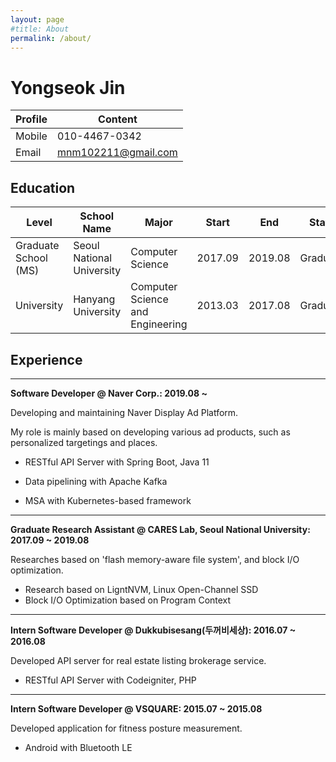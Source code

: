 ```yaml
---
layout: page
#title: About
permalink: /about/
---
```


# Yongseok Jin

| Profile | Content             |
| ------- | ------------------- |
| Mobile  | 010-4467-0342       |
| Email   | mnm102211@gmail.com |

## Education

| Level                | School Name               | Major                            | Start   | End     | Status    |
| -------------------- | ------------------------- | -------------------------------- | ------- | ------- | --------- |
| Graduate School (MS) | Seoul National University | Computer Science                 | 2017.09 | 2019.08 | Graduated |
| University           | Hanyang University        | Computer Science and Engineering | 2013.03 | 2017.08 | Graduated |

## Experience

---

**Software Developer @ Naver Corp.: 2019.08 ~**

Developing and maintaining Naver Display Ad Platform.

My role is mainly based on developing various ad products, such as personalized targetings and places.

- RESTful API Server with Spring Boot, Java 11

- Data pipelining with Apache Kafka

- MSA with Kubernetes-based framework

---

**Graduate Research Assistant @ CARES Lab, Seoul National University: 2017.09 ~ 2019.08**

Researches based on 'flash memory-aware file system', and block I/O optimization.

- Research based on LigntNVM, Linux Open-Channel SSD
- Block I/O Optimization based on Program Context

---

**Intern Software Developer @ Dukkubisesang(두꺼비세상): 2016.07 ~ 2016.08**

Developed API server for real estate listing brokerage service.

- RESTful API Server with Codeigniter, PHP

---

**Intern Software Developer @ VSQUARE: 2015.07 ~ 2015.08**

Developed application for fitness posture measurement.

- Android with Bluetooth LE
